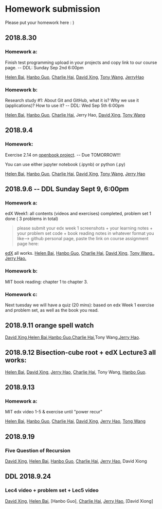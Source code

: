 Homework submission
====================================================================================
Please put your homework here :  )

## 2018.8.30

### Homework a:

Finish test programming upload in your projects and copy link to our course page.  -- DDL: Sunday Sep 2nd 6:00pm

[Helen Bai](https://github.com/HelenBai2002Tong/Cesium/blob/master/Projects%26Assignments/HelenBaiEXER1.py), [Hanbo Guo](https://github.com/Haannbboo/Hanbbboo/blob/master/Assignment/Assignment%201.py), [Charlie Hai](https://github.com/hhshhd/hhshhd/blob/master/IB%20CS/Hw/first%20test%200829-0902.py), [David Xing](https://github.com/gtx1080/start/blob/master/first-test.py), [Tony Wang](https://github.com/wtyywty/toby/blob/master/projects/quiz1.py), 
[JerryHao](https://github.com/JerryHao2001/HAO/blob/master/IB/HW/FirstTestJerryHao)

### Homework b:

Research study #1: About Git and GitHub, what it is? Why we use it (applications)? How to use it?   -- DDL: Wed Sep 5th 6:00pm

[Helen Bai](https://github.com/HelenBai2002Tong/Cesium/blob/master/Projects%26Assignments/GithubResearch.docx), [Hanbo Guo](https://github.com/Haannbboo/Hanbbboo/blob/master/Assignment/%231%20GitHub%20Research.docx), [Charlie Hai](https://github.com/hhshhd/hhshhd/blob/master/IB%20CS/Hw/Git%20and%20gitHub's%20history.pages), Jerry Hao, [David Xing](https://github.com/gtx1080/start/blob/master/Homework/github.docx), [Tony Wang](https://github.com/wtyywty/toby/blob/master/projects/research%20on%20github)


## 2018.9.4

### Homework:

Exercise 2.14 on [openbook project](http://openbookproject.net/thinkcs/python/english3e/variables_expressions_statements.html).  -- Due TOMORROW!!!

You can use either jupyter notebook (.ipynb) or python (.py)

[Helen Bai](https://github.com/HelenBai2002Tong/Cesium/blob/master/Projects%26Assignments/HelenBaiEXER2.py), [Hanbo Guo](https://github.com/Haannbboo/Hanbbboo/blob/master/Assignment/HW.py), [Charlie Hai](https://github.com/hhshhd/hhshhd/blob/master/IB%20CS/Hw/Hw%208questions%200904.ipynb), [David Xing](https://github.com/gtx1080/start/blob/master/Homework/Untitled.ipynb), [Tony Wang](https://github.com/wtyywty/toby/blob/master/projects/2.14%20exercises.ipynb), [Jerry Hao](https://github.com/JerryHao2001/HAO/blob/master/IB/HW/2.14exercise.ipynb)


## 2018.9.6  -- DDL  Sunday Sept 9, 6:00pm  

### Homework a:  
edX Week1: all contents (videos and exercises) completed, problem set 1 done ( 3 problems in total)   
>please submit your edx week 1 screenshots + your learning notes + your problem set code + book reading notes  in whatever format you like--> github personal page, paste the link on course assignment page here:  

[edX](https://courses.edx.org/courses/course-v1:MITx+6.00.1x+2T2018/course/) all works. [Helen Bai](https://github.com/HelenBai2002Tong/Cesium/blob/master/Projects&Assignments/List/2018.9.9.md), [Hanbo Guo](https://github.com/Haannbboo/Hanbbboo/tree/master/Assignment/6001x_W1), [Charlie Hai](https://github.com/hhshhd/hhshhd/blob/master/IB%20CS/Hw/0909%20Hw%20file/0909%20Hw%20Contents.md), [David Xing](https://github.com/gtx1080/start/tree/master/Homework), [Tony Wang.](https://github.com/wtyywty/toby/tree/master/projects), [Jerry Hao.](https://github.com/JerryHao2001/HAO/tree/master/IB/HW/week2)  
### Homework b:  
MIT book reading: chapter 1 to chapter 3.  

### Homework c:  
Next tuesday we will have a quiz (20 mins): based on edx Week 1 exercise and problem set, as well as the book you read.

## 2018.9.11 orange spell watch
[David Xing](https://github.com/gtx1080/start/blob/master/Core/orangespellwatch.md),[Helen Bai](https://github.com/HelenBai2002Tong/Cesium/blob/master/Projects%26Assignments/List/2018.9.11.md),[Hanbo Guo](https://github.com/Haannbboo/Hanbbboo/tree/master/Assignment/mutiTable),[Charlie Hai](https://github.com/hhshhd/hhshhd/blob/master/IB%20CS/Hw/乘法口诀表表.ipynb),Tony Wang,[Jerry Hao](https://github.com/JerryHao2001/HAO/tree/master/tests/classExercise/multiTable).

## 2018.9.12 Bisection-cube root + edX Lecture3 all works:
[Helen Bai](https://github.com/HelenBai2002Tong/Cesium/blob/master/Projects&Assignments/List/2018.9.13.md), [David Xing](https://github.com/gtx1080/start/blob/master/Pictures/%E5%B1%8F%E5%B9%95%E6%88%AA%E5%9B%BE(567).png), [Jerry Hao](https://github.com/JerryHao2001/HAO/tree/master/IB/HW/week3), [Charlie Hai](https://github.com/hhshhd/hhshhd/blob/master/IB%20CS/Hw/xhxh.ipynb), Tony Wang, [Hanbo Guo](https://github.com/Haannbboo/Hanbbboo/tree/master/Assignment/Bis.%20search%20-%20edx3).

## 2018.9.13 

### Homework a:
MIT edx video 1-5 & exercise until "power recur"

[Helen Bai](https://github.com/HelenBai2002Tong/Cesium/blob/master/Picture/topic4half.png), [Hanbo Guo](https://github.com/Haannbboo/Hanbbboo/blob/master/Trash%20Can/0916HW.png), [Charlie Hai](https://github.com/hhshhd/hhshhd/blob/master/IB%20CS/Hw/Hw%20MITx%20Lecture3-.md), [David Xing](https://github.com/gtx1080/start/blob/master/Pictures/%E5%B1%8F%E5%B9%95%E6%88%AA%E5%9B%BE(568).png), [Jerry Hao](https://github.com/JerryHao2001/HAO/blob/master/IB/HW/week4/Lec4.png), [Tong Wang](https://github.com/wtyywty/toby/tree/master/projects)


## 2018.9.19 

### Five Question of Recursion
[David Xing](https://github.com/gtx1080/start/blob/master/Homework/hw4.py ), [Helen Bai](https://github.com/HelenBai2002Tong/Cesium/blob/master/Projects%26Assignments/Five%20Question%20of%20Recursion.py), [Hanbo Guo](https://github.com/Haannbboo/Hanbbboo/blob/master/Assignment/recur.py), [Charlie Hai](https://github.com/hhshhd/hhshhd/blob/master/IB%20CS/Hw/turtle%20分形.ipynb), [Jerry Hao](https://github.com/JerryHao2001/HAO/blob/master/tests/recursionExercise.py), David Xiong

## DDL 2018.9.24

### Lec4 video + problem set + Lec5 video
[David Xing](https://github.com/gtx1080/start/blob/master/Homework/hw.docx), [Helen Bai](https://github.com/HelenBai2002Tong/Cesium/blob/master/Projects&Assignments/List/2018.9.24.md), [Hanbo Guo], [Charlie Hai](https://github.com/hhshhd/hhshhd/blob/master/IB%20CS/Hw/MITx%20Lecture4-5%20screenshot.ipynb), [Jerry Hao](https://github.com/JerryHao2001/HAO/tree/master/IB/HW/week5), [David Xiong]
